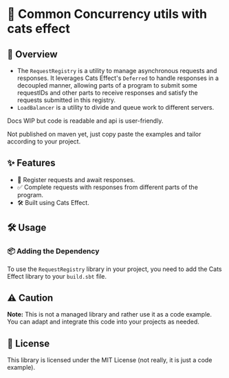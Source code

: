 # 🚀 Common Concurrency utils with cats effect


## 📖 Overview

- The `RequestRegistry` is a utility to manage asynchronous requests and responses. It leverages Cats Effect's `Deferred` to handle responses in a decoupled manner, allowing parts of a program to submit some requestIDs and other parts to receive responses and satisfy the requests submitted in this registry.
- `LoadBalancer` is a utility to divide and queue work to different servers.

Docs WIP but code is readable and api is user-friendly.

Not published on maven yet, just copy paste the examples and tailor according to your project.

## ✨ Features

- 📝 Register requests and await responses.
- ✅ Complete requests with responses from different parts of the program.
- 🛠 Built using Cats Effect.

## 🛠️ Usage

### 📦 Adding the Dependency

To use the `RequestRegistry` library in your project, you need to add the Cats Effect library to your `build.sbt` file.

## ⚠️ Caution
**Note:** This is not a managed library and rather use it as a code example. You can adapt and integrate this code into your projects as needed.

## 📜 License
This library is licensed under the MIT License (not really, it is just a code example).
